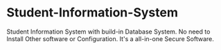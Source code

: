 # Student-Information-System
Student Information System with build-in Database System. No need to Install Other software or Configuration. It's a all-in-one Secure Software. 
